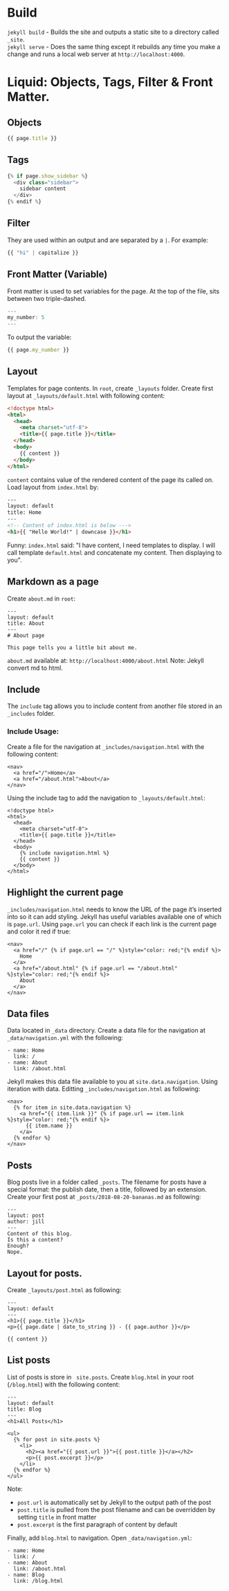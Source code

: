 # Build 
```jekyll build``` - Builds the site and outputs a static site to a directory called ```_site```.\
```jekyll serve``` - Does the same thing except it rebuilds any time you make a change and runs a local web server at ```http://localhost:4000```.
# Liquid: Objects, Tags, Filter & Front Matter.
## Objects
```js
{{ page.title }} 
```
## Tags
```js
{% if page.show_sidebar %}
  <div class="sidebar">
    sidebar content
  </div>
{% endif %}
```
## Filter
They are used within an output and are separated by a ```|```. For example:
```js
{{ "hi" | capitalize }}
```
## Front Matter (Variable)
Front matter is used to set variables for the page. At the top of the file, sits between two triple-dashed.
```js
---
my_number: 5
---
```
To output the variable: 
```js
{{ page.my_number }}
```
## Layout
Templates for page contents. In ```root```, create ```_layouts``` folder.
Create first layout at ```_layouts/default.html``` with following content:
```html
<!doctype html>
<html>
  <head>
    <meta charset="utf-8">
    <title>{{ page.title }}</title>
  </head>
  <body>
    {{ content }}
  </body>
</html>
```
```content``` contains value of the rendered content of the page its called on. Load layout from ```index.html``` by:
```html
---
layout: default
title: Home
---
<!-- Content of index.html is below --->
<h1>{{ "Hello World!" | downcase }}</h1>
```
Funny: 
```index.html``` said: "I have content, I need templates to display. I will call template ```default.html``` and concatenate my content. Then displaying to you".
## Markdown as a page
Create ```about.md``` in ```root```:
```
---
layout: default
title: About
---
# About page

This page tells you a little bit about me.
```
```about.md``` available at: ```http://localhost:4000/about.html```
Note: Jekyll convert md to html.
## Include
The ```include``` tag allows you to include content from another file stored in an ```_includes``` folder.
### Include Usage:
Create a file for the navigation at ```_includes/navigation.html``` with the following content:
```
<nav>
  <a href="/">Home</a>
  <a href="/about.html">About</a>
</nav>
```
Using the include tag to add the navigation to ```_layouts/default.html```:
```
<!doctype html>
<html>
  <head>
    <meta charset="utf-8">
    <title>{{ page.title }}</title>
  </head>
  <body>
    {% include navigation.html %}
    {{ content }}
  </body>
</html>
```
## Highlight the current page
```_includes/navigation.html``` needs to know the URL of the page it’s inserted into so it can add styling. Jekyll has useful variables available one of which is ```page.url```. Using ```page.url``` you can check if each link is the current page and color it red if true:
```
<nav>
  <a href="/" {% if page.url == "/" %}style="color: red;"{% endif %}>
    Home
  </a>
  <a href="/about.html" {% if page.url == "/about.html" %}style="color: red;"{% endif %}>
    About
  </a>
</nav>
```
## Data files
Data located in ```_data``` directory. Create a data file for the navigation at ```_data/navigation.yml``` with the following:
```
- name: Home
  link: /
- name: About
  link: /about.html
```
Jekyll makes this data file available to you at ```site.data.navigation```. Using iteration with data. Editting ```_includes/navigation.html``` as following:
```
<nav>
  {% for item in site.data.navigation %}
    <a href="{{ item.link }}" {% if page.url == item.link %}style="color: red;"{% endif %}>
      {{ item.name }}
    </a>
  {% endfor %}
</nav>
```
## Posts
Blog posts live in a folder called ```_posts```. The filename for posts have a special format: the publish date, then a title, followed by an extension. Create your first post at ``_posts/2018-08-20-bananas.md`` as following:
```
---
layout: post
author: jill
---
Content of this blog.
Is this a content?
Enough?
Nope.
```
## Layout for posts.
Create ```_layouts/post.html``` as following:
```
---
layout: default
---
<h1>{{ page.title }}</h1>
<p>{{ page.date | date_to_string }} - {{ page.author }}</p>

{{ content }}
```
## List posts
List of posts is store in ``` site.posts```. Create ```blog.html``` in your root (```/blog.html```) with the following content:
```
---
layout: default
title: Blog
---
<h1>All Posts</h1>

<ul>
  {% for post in site.posts %}
    <li>
      <h2><a href="{{ post.url }}">{{ post.title }}</a></h2>
      <p>{{ post.excerpt }}</p>
    </li>
  {% endfor %}
</ul>
```
Note:
* ```post.url``` is automatically set by Jekyll to the output path of the post
* ```post.title``` is pulled from the post filename and can be overridden by setting ```title``` in front matter
* ```post.excerpt``` is the first paragraph of content by default

Finally, add ```blog.html``` to navigation. Open ```_data/navigation.yml```:
```
- name: Home
  link: /
- name: About
  link: /about.html
- name: Blog
  link: /blog.html
```
